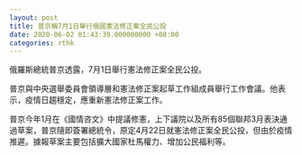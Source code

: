 ```yaml
---
layout: post
title: 普京稱7月1日舉行俄國憲法修正案全民公投
date: 2020-06-02 01:43:39.000000000 +08:00
categories: rthk
---
```


俄羅斯總統普京透露，7月1日舉行憲法修正案全民公投。

普京與中央選舉委員會領導層和憲法修正案起草工作組成員舉行工作會議。他表示，疫情日趨穩定，應重新憲法修正案工作。

普京今年1月在《國情咨文》中提議修憲，上下議院以及所有85個聯邦3月表決通過草案，普京隨即簽署總統令，原定4月22日就憲法修正案全民公投，但由於疫情推遲。據報草案主要包括擴大國家杜馬權力、增加公民福利等。
